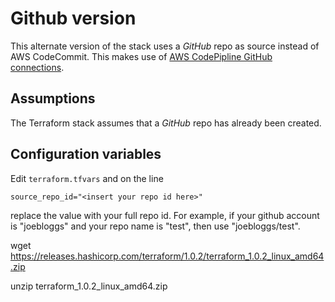 # Github version

This alternate version of the stack uses a *GitHub* repo as source instead of AWS CodeCommit. This makes use of [AWS CodePipline GitHub connections](https://docs.aws.amazon.com/codepipeline/latest/userguide/connections-github.html).

## Assumptions

The Terraform stack assumes that a *GitHub* repo has already been created.

## Configuration variables

Edit `terraform.tfvars` and on the line

```
source_repo_id="<insert your repo id here>"
```

replace the value with your full repo id. For example, if your github account is "joebloggs" and your repo name is "test", then use "joebloggs/test".


wget https://releases.hashicorp.com/terraform/1.0.2/terraform_1.0.2_linux_amd64.zip

unzip terraform_1.0.2_linux_amd64.zip




